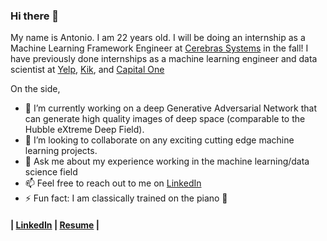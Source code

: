 ### Hi there 👋

My name is Antonio. I am 22 years old. I will be doing an internship as a Machine Learning Framework Engineer at [Cerebras Systems](https://www.cerebras.net/) in the fall! I have previously done internships as a machine learning engineer and data scientist at [Yelp](https://www.linkedin.com/company/yelp-com), [Kik](https://www.kik.com/), and [Capital One](https://www.linkedin.com/company/capital-one)

On the side,
- 🔭 I’m currently working on a deep Generative Adversarial Network that can generate high quality images of deep space (comparable to the Hubble eXtreme Deep Field).
- 👯 I’m looking to collaborate on any exciting cutting edge machine learning projects.
- 💬 Ask me about my experience working in the machine learning/data science field
- 📫 Feel free to reach out to me on [LinkedIn](https://www.linkedin.com/in/antoniojkim/)
- ⚡ Fun fact: I am classically trained on the piano 🎹

#### | [LinkedIn](https://www.linkedin.com/in/antoniojkim/) | [Resume](https://github.com/antoniojkim/antoniojkim/tree/master/Resume/Resume.pdf) |


<!--
**antoniojkim/antoniojkim** is a ✨ _special_ ✨ repository because its `README.md` (this file) appears on your GitHub profile.

Here are some ideas to get you started:

- 🔭 I’m currently working on ...
- 🌱 I’m currently learning ...
- 👯 I’m looking to collaborate on ...
- 🤔 I’m looking for help with ...
- 💬 Ask me about ...
- 📫 How to reach me: ...
- 😄 Pronouns: ...
- ⚡ Fun fact: ...
-->
